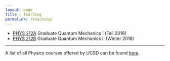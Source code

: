 ```yaml
---
layout: page 
title : Teaching 
permalink: /teaching/
---
```


- [PHYS 212A]({{site.baseurl}}/teaching/PHYS212A) Graduate Quantum Mechanics I (Fall 2018) 
- [PHYS 212B]({{site.baseurl}}/teaching/PHYS212B) Graduate Quantum Mechanics II (Winter 2018) 

---

A list of all Physics courses offered by UCSD can be found [here](https://ucsd.edu/catalog/courses/PHYS.html).